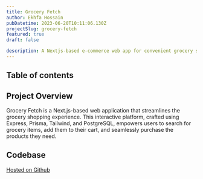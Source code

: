 ```yaml
---
title: Grocery Fetch
author: Ekhfa Hossain
pubDatetime: 2023-06-20T10:11:06.130Z
projectSlug: grocery-fetch
featured: true
draft: false

description: A Nextjs-based e-commerce web app for convenient grocery shopping where you can effortlessly find, add, and purchase your grocery items with convenience.
---
```


## Table of contents

## Project Overview

<p style='text-align: justify;'>

Grocery Fetch is a Next.js-based web application that streamlines the grocery shopping experience. This interactive platform, crafted using Express, Prisma, Tailwind, and PostgreSQL, empowers users to search for grocery items, add them to their cart, and seamlessly purchase the products they need.

</p>

## Codebase

[Hosted on Github](https://github.com/ekhfa/grocery-fetch)
